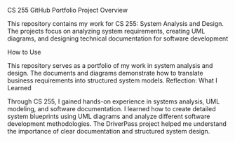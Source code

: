 CS 255 GitHub Portfolio
Project Overview

This repository contains my work for CS 255: System Analysis and Design. The projects focus on analyzing system requirements, creating UML diagrams, and designing technical documentation for software development

How to Use

This repository serves as a portfolio of my work in system analysis and design. The documents and diagrams demonstrate how to translate business requirements into structured system models.
Reflection: What I Learned

Through CS 255, I gained hands-on experience in systems analysis, UML modeling, and software documentation. I learned how to create detailed system blueprints using UML diagrams and analyze different software development methodologies. The DriverPass project helped me understand the importance of clear documentation and structured system design.
